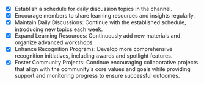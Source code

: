 - [x] Establish a schedule for daily discussion topics in the channel.
- [x] Encourage members to share learning resources and insights regularly.
- [x] Maintain Daily Discussions: Continue with the established schedule, introducing new topics each week.
- [x] Expand Learning Resources: Continuously add new materials and organize advanced workshops.
- [x] Enhance Recognition Programs: Develop more comprehensive recognition initiatives, including awards and spotlight features.
- [x] Foster Community Projects: Continue encouraging collaborative projects that align with the community's core values and goals while providing support and monitoring progress to ensure successful outcomes.